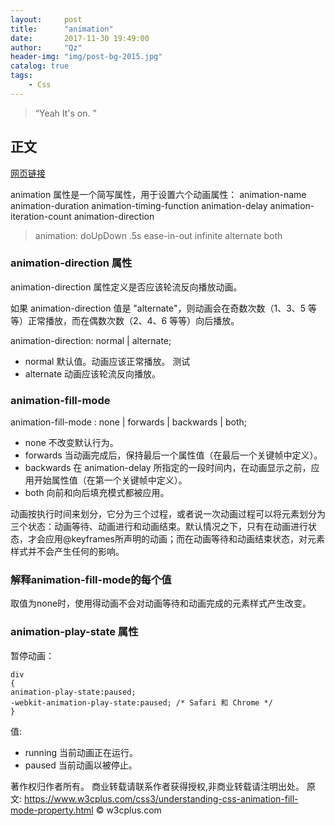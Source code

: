 ```yaml
---
layout:     post
title:      "animation"
date:       2017-11-30 19:49:00
author:     "Qz"
header-img: "img/post-bg-2015.jpg"
catalog: true
tags:
    - Css
---
```


> “Yeah It's on. ”


## 正文


[网页链接](http://www.w3school.com.cn/cssref/pr_animation.asp)

animation 属性是一个简写属性，用于设置六个动画属性：
    animation-name
    animation-duration
    animation-timing-function
    animation-delay
    animation-iteration-count
    animation-direction



>animation: doUpDown .5s ease-in-out infinite alternate both


### animation-direction 属性
animation-direction 属性定义是否应该轮流反向播放动画。

如果 animation-direction 值是 "alternate"，则动画会在奇数次数（1、3、5 等等）正常播放，而在偶数次数（2、4、6 等等）向后播放。

animation-direction: normal | alternate;
* normal 	默认值。动画应该正常播放。 	测试
* alternate 	动画应该轮流反向播放。

### animation-fill-mode
animation-fill-mode : none | forwards | backwards | both;

* none 	不改变默认行为。
* forwards 	当动画完成后，保持最后一个属性值（在最后一个关键帧中定义）。
* backwards 	在 animation-delay 所指定的一段时间内，在动画显示之前，应用开始属性值（在第一个关键帧中定义）。
* both 	向前和向后填充模式都被应用。



动画按执行时间来划分，它分为三个过程，或者说一次动画过程可以将元素划分为三个状态：动画等待、动画进行和动画结束。默认情况之下，只有在动画进行状态，才会应用@keyframes所声明的动画；而在动画等待和动画结束状态，对元素样式并不会产生任何的影响。

### 解释animation-fill-mode的每个值

取值为none时，使用得动画不会对动画等待和动画完成的元素样式产生改变。




### animation-play-state 属性
暂停动画：
```
div
{
animation-play-state:paused;
-webkit-animation-play-state:paused; /* Safari 和 Chrome */
}
```

值:

* running
    当前动画正在运行。
* paused
    当前动画以被停止。 





著作权归作者所有。
商业转载请联系作者获得授权,非商业转载请注明出处。
原文: https://www.w3cplus.com/css3/understanding-css-animation-fill-mode-property.html © w3cplus.com
